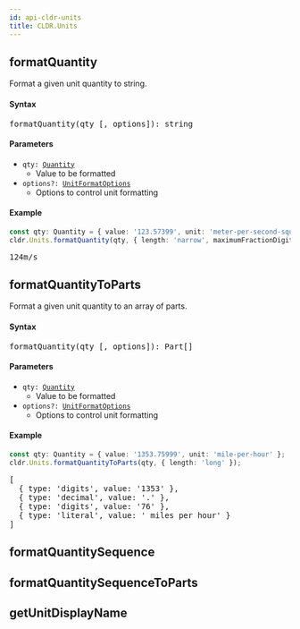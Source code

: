 ```yaml
---
id: api-cldr-units
title: CLDR.Units
---
```


## formatQuantity

Format a given unit quantity to string.

#### Syntax
<pre class="syntax">
formatQuantity(qty [, options]): string
</pre>

#### Parameters
  - <code class="def">qty: <span>[Quantity](api-quantity.html)</span></code>
    - Value to be formatted
  - <code class="def">options?: <span>[UnitFormatOptions](api-unitformatoptions.html)</span></code>
    - Options to control unit formatting

#### Example

```typescript
const qty: Quantity = { value: '123.57399', unit: 'meter-per-second-squared' };
cldr.Units.formatQuantity(qty, { length: 'narrow', maximumFractionDigits: 1 });
```

<pre class="output">
124m/s
</pre>


## formatQuantityToParts

Format a given unit quantity to an array of parts.

#### Syntax
<pre class="syntax">
formatQuantity(qty [, options]): Part[]
</pre>

#### Parameters
  - <code class="def">qty: <span>[Quantity](api-quantity.html)</span></code>
    - Value to be formatted
  - <code class="def">options?: <span>[UnitFormatOptions](api-unitformatoptions.html)</span></code>
    - Options to control unit formatting

#### Example

```typescript
const qty: Quantity = { value: '1353.75999', unit: 'mile-per-hour' };
cldr.Units.formatQuantityToParts(qty, { length: 'long' });
```

<pre class="output">
[
  { type: 'digits', value: '1353' },
  { type: 'decimal', value: '.' },
  { type: 'digits', value: '76' },
  { type: 'literal', value: ' miles per hour' }
]
</pre>


## formatQuantitySequence

## formatQuantitySequenceToParts

## getUnitDisplayName

